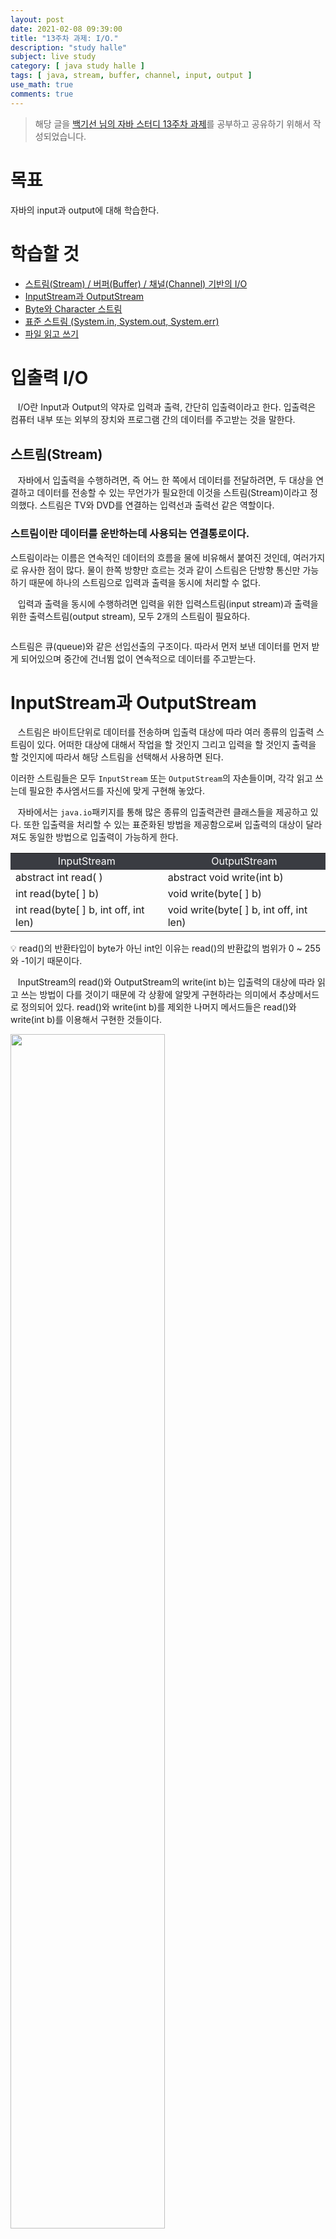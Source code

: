 ```yaml
---
layout: post
date: 2021-02-08 09:39:00
title: "13주차 과제: I/O."
description: "study halle"
subject: live study
category: [ java study halle ]
tags: [ java, stream, buffer, channel, input, output ]
use_math: true
comments: true
---
```


> 해당 글을 [백기선 님의 자바 스터디 13주차 과제](https://github.com/whiteship/live-study/issues/13)를 공부하고 공유하기 위해서 작성되었습니다.

# 목표

자바의 input과 output에 대해 학습한다.

# 학습할 것

+ [스트림(Stream) / 버퍼(Buffer) / 채널(Channel) 기반의 I/O](#입출력-io)
+ [InputStream과 OutputStream](#inputstream과-outputstream)
+ [Byte와 Character 스트림](#byte와-character-스트림)
+ [표준 스트림 (System.in, System.out, System.err)](#표준-스트림)
+ [파일 읽고 쓰기](#파일-읽고-쓰기)

# 입출력 I/O

&nbsp;&nbsp;&nbsp;I/O란 Input과 Output의 약자로 입력과 출력, 간단히 입출력이라고 한다. 입출력은 컴퓨터 내부 또는 외부의 장치와 프로그램 간의 데이터를 주고받는 것을 말한다.

## 스트림(Stream)

&nbsp;&nbsp;&nbsp;자바에서 입출력을 수행하려면, 즉 어느 한 쪽에서 데이터를 전달하려면, 두 대상을 연결하고 데이터를 전송할 수 있는 무언가가 필요한데 이것을 스트림(Stream)이라고 정의했다. 스트림은 TV와 DVD를 연결하는 입력선과 출력선 같은 역할이다.

### 스트림이란 데이터를 운반하는데 사용되는 연결통로이다.

스트림이라는 이름은 연속적인 데이터의 흐름을 물에 비유해서 붙여진 것인데, 여러가지로 유사한 점이 많다. 물이 한쪽 방향만 흐르는 것과 같이 스트림은 단방향 통신만 가능하기 때문에 하나의 스트림으로 입력과 출력을 동시에 처리할 수 없다.

&nbsp;&nbsp;&nbsp;입력과 출력을 동시에 수행하려면 입력을 위한 입력스트림(input stream)과 출력을 위한 출력스트림(output stream), 모두 2개의 스트림이 필요하다.

<img>

스트림은 큐(queue)와 같은 선입선출의 구조이다. 따라서 먼저 보낸 데이터를 먼저 받게 되어있으며 중간에 건너뜀 없이 연속적으로 데이터를 주고받는다.

# InputStream과 OutputStream

&nbsp;&nbsp;&nbsp;스트림은 바이트단위로 데이터를 전송하며 입출력 대상에 따라 여러 종류의 입출력 스트림이 있다. 어떠한 대상에 대해서 작업을 할 것인지 그리고 입력을 할 것인지 출력을 할 것인지에 따라서 해당 스트림을 선택해서 사용하면 된다.

이러한 스트림들은 모두 `InputStream` 또는 `OutputStream`의 자손들이며, 각각 읽고 쓰는데 필요한 추사엠서드를 자신에 맞게 구현해 놓았다.

&nbsp;&nbsp;&nbsp;자바에서는 `java.io`패키지를 통해 많은 종류의 입출력관련 클래스들을 제공하고 있다. 또한 입출력을 처리할 수 있는 표준화된 방법을 제공함으로써 입출력의 대상이 달라져도 동일한 방법으로 입출력이 가능하게 한다.

<table align="center">
  <tr style="text-align:center; background-color:#3a3c42; color:white">
    <td> InputStream </td>
    <td> OutputStream </td>
  </tr>
  <tr>
    <td> abstract int read( ) </td>
    <td> abstract void write(int b) </td>
  </tr>
  <tr>
    <td> int read(byte[ ] b) </td>
    <td> void write(byte[ ] b) </td>
  </tr>
  <tr>
    <td> int read(byte[ ] b, int off, int len) </td>
    <td> void write(byte[ ] b, int off, int len) </td>
  </tr>
</table>

&#128161; read()의 반환타입이 byte가 아닌 int인 이유는 read()의 반환값의 범위가 0 ~ 255와 -1이기 때문이다.

&nbsp;&nbsp;&nbsp;InputStream의 read()와 OutputStream의 write(int b)는 입출력의 대상에 따라 읽고 쓰는 방법이 다를 것이기 때문에 각 상황에 알맞게 구현하라는 의미에서 추상메서드로 정의되어 있다. read()와 write(int b)를 제외한 나머지 메서드들은 read()와 write(int b)를 이용해서 구현한 것들이다.

<img src="/assets/img/study/week1301.png" width="70%" aling="center"><br/>

<img src="/assets/img/study/week1302.png" width="70%" aling="center"><br/>

InputStream의 실제 코드를 살펴보면 `read(byte[] b, int off, int len)`에서 read()를 호출하는 것을 볼 수 있다.

&nbsp;&nbsp;&nbsp;메서드는 선언부만 알고 있어도 호출이 가능하기 때문에, 추상메서드를 호출하는 코드를 작성할 수 있다. 결론적으로 read()는 반드시 구현되어야하는 핵심적인 메서드로, read()가 없으면 나머지 메서드들이 의미가 없다는 것이다.

## 보조 스트림

&nbsp;&nbsp;&nbsp;스트림의 기능을 보완하기 위한 보조스트림들이 제공되는데, 보조스트림은 실제 데이터를 주고받는 스트림이 아니기 때문에 데이터를 입출력할 수 있는 기능은 없다. 하지만 스트림의 기능을 향상시키거나 새로운 기능을 추가할 수 있다.

```java
FileInputStream fis = new FileInputStream("test.txt");

BufferedInputStream bis = new BufferedInputStream(fis);

bis.read();
```

위 코드는 test.txt라는 파일을 읽는 예제이다. 코드 상으로는 보조스트림인 BufferedInputStream이 입력기능을 수행하는 것처럼 보이지만, 실제 입력기능은 BufferedInputStream과 연결된 FileInputStream이 수행하고, 보조스트림인 BufferedInputStream은 버퍼만을 제공한다.

&nbsp;&nbsp;&nbsp;모든 보조스트림 역시 InputStream과 OutputStream의 자손들이므로 입출력방법이 같다.

<table align="center">
  <tr style="text-align:center; background-color:#3a3c42; color:white">
    <td> 입력 </td>
    <td> 출력 </td>
    <td> 설명 </td>
  </tr>
  <tr>
    <td> FilterInputStream </td>
    <td> FilterOutputStream </td>
    <td> 필터를 이용한 입출력 처리 </td>
  </tr>
  <tr>
    <td> BufferedInputStream </td>
    <td> BufferedOutputStream </td>
    <td> 버퍼를 이용한 입출력 성능향상 </td>
  </tr>
  <tr>
    <td> DataInputStream </td>
    <td> DataOutputStream </td>
    <td> int, float와 같은 기본형 단위(primitive type)로 데이터를 처리하는 기능 </td>
  </tr>
  <tr>
    <td> SequenceInputStream </td>
    <td> 없음 </td>
    <td> 두 개의 스트림을 하나로 연결 </td>
  </tr>
  <tr>
    <td> LineNumberInputStream </td>
    <td> 없음 </td>
    <td> 읽어 온 데이터의 라인 번호를 카운트<br/>
    (JDK 1.1부터 LineNumberReader로 대체) </td>
  </tr>
  <tr>
    <td> ObjectInputStream </td>
    <td> ObjectOutputStream </td>
    <td> 데이터를 객체단위로 읽고 쓰는데 사용.<br/>
    주로 파일을 이용하며 객체 직렬화와 관련있음 </td>
  </tr>
  <tr>
    <td> 없음 </td>
    <td> PrintStream </td>
    <td> 버퍼를 이용하며, 추가적인 print 관련 기능 (print, printf, println 메서드) </td>
  </tr>
  <tr>
    <td> PushbackInputStream </td>
    <td> 없음 </td>
    <td> 버퍼를 이용해서 읽어 온 데이터를 다시 되돌리는 기능 (unread, push back to buffer) </td>
  </tr>
</table>

# Byte와 Character 스트림

&nbsp;&nbsp;&nbsp;Byte 스트림은 입출력의 단위가 1byte이다. 자바에서는 한 문자를 의미하는 char형이 2byte이다. 따라서 바이트 스트림으로는 문자를 처리하기 어렵다. 이를 보완하기 위해서 제공되는 Character 스트림, 문자기반 스트림은 입출력의 단위가 2byte이다. 문자데이터를 입출력할 때는 바이트 스트림 대신 문자 스트림을 사용하면 된다.

## Byte 스트림

&nbsp;&nbsp;&nbsp;InputStream과 OutputStream은 모든 바이트 스트림의 조상이다. 각각 지원하는 메서드들은 공식 문서를 참고하자.

&#9654; [InputStream의 메서드](https://docs.oracle.com/javase/8/docs/api/java/io/InputStream.html)

&#9654; [OutputStream의 메서드](https://docs.oracle.com/javase/8/docs/api/java/io/OutputStream.html)

스트림의 종류에 따라 mark()와 reset()을 사용하여 이미 읽은 데이터를 되돌려서 다시 읽을 수 있다. markSupported()를 통해서 이 기능을 지원하는 스트림인지 확인할 수 있다.

flush()는 버퍼가 있는 출력스트림의 경우에만 의미가 있으며, OutputStream에 정의된 flush()는 아무런 일도 하지 앟는다.

&nbsp;&nbsp;&nbsp;프로그램이 종료될 때, 사용하고 닫지 않은 스트림을 JVM이 자동적으로 닫아 주기는 하지만, 스트림을 사용해서 모든 작업을 마치고 난 후에는 close()를 호출해서 반드시 닫아 주어야 한다. 그러나 `ByteArrayInputStream`과 같이 메모리를 사용하는 스트림과 `System.in`, `System.out`과 같은 표준 입출력 스트림은 닫아 주지 않아도 된다.

<b>&#9654; ByteArrayInputStream과 ByteArrayOutputStream</b>

&nbsp;&nbsp;&nbsp; ByteArrayInputStream과 ByteArrayOutputStream은 메모리, 즉 바이트배열에 데이터를 입출력하는데 사용되는 스트림이다. 주로 다른 곳에 입출력하기 전에 데이터를 임시로 바이트배열에 담아서 변환 등의 작업을 하는데 사용된다.

&#9654; ByteArrayIOStream 예제

```java
package me.gracenam.study.week13;

import java.io.*;
import java.util.Arrays;

public class ioExam01 {
    public static void main(String[] args) {
        byte[] inSrc = {0, 1, 2, 3, 4, 5};
        byte[] outSrc = null;

        ByteArrayInputStream input = null;
        ByteArrayOutputStream output = null;

        input = new ByteArrayInputStream(inSrc);
        output = new ByteArrayOutputStream();

        int data = 0;

        while((data = input.read()) != -1) {
            output.write(data);
        }

        outSrc = output.toByteArray();

        System.out.println("Input Source  : " + Arrays.toString(inSrc));
        System.out.println("Output Source : " + Arrays.toString(outSrc));
    }
}
```

<img src="/assets/img/study/week1303.png" width="70%" align="center"><br/>

&#9654; 배열을 사용한 예제

```java
package me.gracenam.study.week13;

import java.io.ByteArrayInputStream;
import java.io.ByteArrayOutputStream;
import java.util.Arrays;

public class ioExam02 {
    public static void main(String[] args) {
        byte[] inSrc = {0, 1, 2, 3, 4, 5, 6, 7, 8, 9};
        byte[] outSrc = null;
        byte[] tmp = new byte[10];

        ByteArrayInputStream input = null;
        ByteArrayOutputStream output = null;

        input = new ByteArrayInputStream(inSrc);
        output = new ByteArrayOutputStream();

        input.read(tmp, 0, tmp.length);
        output.write(tmp, 5, 5);

        outSrc = output.toByteArray();

        System.out.println("Input Source  : " + Arrays.toString(inSrc));
        System.out.println("tmp           : " + Arrays.toString(tmp));
        System.out.println("Output Source : " + Arrays.toString(outSrc));
    }
}
```

<img src="/assets/img/study/week1304.png" width="70%" align="center"><br/>

<b>&#9654; FileInputStream과 FileOutputStream</b>

&nbsp;&nbsp;&nbsp;FileInputStream과 FileOutputStream은 파일에 입출력을 하기 위한 스트림으로 실제로 가장 많이 사용되는 스트림 중 하나이다.

<table align="center">
  <tr style="text-align:center; background-color:#3a3c42; color:white">
    <td> 생성자 </td>
    <td> 설명 </td>
  </tr>
  <tr>
    <td> FileInputStream(String name) </td>
    <td> 지정된 파일이름(name)을 가진 실제 파일과 연결된 FileInputStream을 생성한다. </td>
  </tr>
  <tr>
    <td> FileInputStream(File file) </td>
    <td> 지정된 파일이름을 가진 실제 파일과 연결된 FileInputStream을 생성한다. 단, 파일의 이름이 String이 아닌 File 인스턴스로 지정해주어야 한다. </td>
  </tr>
  <tr>
    <td> FileInputStream(FileDescriptor fdObj) </td>
    <td> 파일 디스크립터(fdObj)로 FileInputStream을 생성한다. </td>
  </tr>
  <tr>
    <td> FileOutputStream(String name) </td>
    <td> 지정된 파일이름(name)을 가진 실제 파일과 연결된 FileOutputStream을 생성한다. </td>
  </tr>
  <tr>
    <td> FileOutputStream(String name, boolean append) </td>
    <td> 지정된 파일이름(name)을 가진 실제 파일과 연결된 FileOutputStream을 생성한다. 두 번째 인자인 append를 true로 하면, 출력 시 기존의 파일내용의 마지막을 덧붙인다. false면 기존의 파일내용을 덮어쓴다. </td>
  </tr>
  <tr>
    <td> FileOutputStream(File file) </td>
    <td> 지정된 파일이름을 가진 실제 파일과 연결된 FileOutputStream을 생성한다. 단, 파일의 이름이 String이 아닌 File 인스턴스로 지정해주어야 한다. </td>
  </tr>
  <tr>
    <td> FileOutputStream(File file, boolean append) </td>
    <td> 지정된 파일이름을 가진 실제 파일과 연결된 FileOutputStream을 생성한다. 단, 파일의 이름이 String이 아닌 File 인스턴스로 지정해주어야 한다. 두 번째 인자인 append를 true로 하면, 출력 시 기존의 파일내용의 마지막을 덧붙인다. false면 기존의 파일내용을 덮어쓴다. </td>
  </tr>
  <tr>
    <td> FileOutputStream(FileDescriptor fdObj) </td>
    <td> 파일 디스크립터(fdObj)로 FileOutputStream을 생성한다. </td>
  </tr>
</table>

&#9654; 파일 입출력 예제

```java
import java.io.FileInputStream;
import java.io.FileOutputStream;
import java.io.IOException;

public class FileCopy {
    public static void main(String[] args) {
        try {
            FileInputStream fis = new FileInputStream(args[0]);
            FileOutputStream fos = new FileOutputStream(args[1]);

            int data = 0;
            while((data = fis.read()) != -1) {
                fos.write(data);
            }

            fis.close();
            fos.close();
        } catch (IOException e) {
            e.printStackTrace();
        }
    }
}
```

<img src="/assets/img/study/week1305.png" width="70%" align="center"><br/>

예제에서는 FileInputStream과 FileOutputStream, 즉 바이트 스트림을 사용했지만 이처럼 텍스트파일을 다루는 경우에는 문자 스트림인 FileReader와 FileWriter를 사용하는 것이 좋다.

## Character 스트림

&nbsp;&nbsp;&nbsp;문자데이터를 다루는데 사용된다는 점을 제외하고 바이트 스트림과 사용방법은 거의 동일하다.

바이트 스트림에서는 InputStream / OutputStream이 조상이라면 문자 스트림에서는 Reader와 Writer가 그와 같은 역할을 한다.

&#9654; [Reader의 메서드](https://docs.oracle.com/javase/8/docs/api/java/io/Reader.html)

&#9654; [Writer의 메서드](https://docs.oracle.com/javase/8/docs/api/java/io/Writer.html)

&#128161;문자기반 스트림이라는 것이 단순히 2 byte로 스트림을 처리하는 것만을 의미하지 않는다. 문자 데이터를 다루는데 필요한 또 하나의 정보는 인코딩(encoding)이다.   
<b>문자 스트림은 여러 종류의 인코딩과 자바에서 사용하는 유니코드(UTF-16)간의 변환을 자동적으로 처리해준다.</b>

<b>&#9654; FileReader와 FileWriter</b>

FileInputStream과 FileOutputStream과 마찬가지로 파일로부터 텍스트를 읽고, 파일에 쓰는데 사용된다. 사용방법은 동일하다.

&#9654; FileReader/Writer 예제

```java
import java.io.FileInputStream;
import java.io.FileReader;
import java.io.IOException;

public class FileReaderEx01 {
    public static void main(String[] args) {
        try {
            String fileName = "test.txt";
            FileInputStream fis = new FileInputStream(fileName);
            FileReader fr = new FileReader(fileName);

            int data = 0;
            while((data = fis.read()) != -1) {
                System.out.print((char)data);
            }
            System.out.println();
            fis.close();

            while((data = fr.read()) != -1)
                System.out.print((char)data);
            System.out.println();
            fr.close();
        } catch (IOException e) {
            e.printStackTrace();
        }
    }
}
```

<img src="/assets/img/study/week1306.png" width="70%" align="center"><br/>

결과를 보면 알 수 있듯이 FileInputStream은 한글이 깨져서 출력되었다.

<b>&#9654;PipedReader와 PipedWriter</b>

&nbsp;&nbsp;&nbsp;PipedReader / PipedWriter는 쓰레드 간에 데이터를 주고받을 때 사용된다. 다른 스틺과 달리 입력과 출력 스트림을 하나의 스트림으로 연결해서 데이터를 주고받는다는 특징이 있다.

# 표준 스트림

# 파일 읽고 쓰기

---

# NIO

## NIO(New Input/Output)

NIO는 기존 I/O에 대한 속도 단점을 개선하기 위해 자바4부터 추가된 패키지로, 의미 그대로 새로운 입출력이라는 의미를 가진다. 현재는 자바 7버전에서 한번 더 버전업하여 NIO.2 API와 함께 제공되고 있는 패키지다. (NIO.2 API는 자바 IO와 자바 NIO 사이의 일관성 없는 클래스 설계를 바로 잡고, 비동기 채널등의 네트워크 지원을 대폭 강화하였다.)

<table align="center">
  <tr style="text-align:center; background-color:#3a3c42; color:white">
    <td> NIO 패키지 </td>
    <td> 내용 </td>
  </tr>
  <tr>
    <td> java.nio </td>
    <td> 다양한 버퍼 클래스 </td>
  </tr>
  <tr>
    <td> java.nio.channels </td>
    <td> 파일 채널, TCP 채널, UDP 채널 등의 클래스 </td>
  </tr>
  <tr>
    <td> java.nio.channels.spi </td>
    <td> java.nio.channels 패키지를 위한 서비스 제공자 클래스 </td>
  </tr>
  <tr>
    <td> java.nio.charset </td>
    <td> 문자셋, 인코더, 디코더 API </td>
  </tr>
  <tr>
    <td> java.nio.charset.spi </td>
    <td> java.nio.charset 패키지를 위한 서비스 제공자 클래스 </td>
  </tr>
  <tr>
    <td> java.nio.file </td>
    <td> 파일 및 파일 시스템에 접근하기 위한 클래스 </td>
  </tr>
  <tr>
    <td> java.nio.file.attribute </td>
    <td> 파일 및 파일 시스템의 속성에 접근하기 위한 클래스 </td>
  </tr>
  <tr>
    <td> java.nio.file.spi </td>
    <td> java.nio.file 패키지를 위한 서비스 제공자 클래스 </td>
  </tr>
</table>

## 기존 IO는 왜 느린가?

&nbsp;&nbsp;&nbsp;자바에서 I/O를 처리하는 구조는 크게 유저영역과 커널영역, 2가지 영역으로 나눌 수 있다.

유저 영역은 실행 중인 프로그램이 존재하는 제한된 영역(하드웨어에 직접 접근 불가)이고 커널 영역은 하드웨어에 직접 접근이 가능하고 다른 프로세스를 제어할 수 있는 영역이다.

※ 자바 I/O 프로세스

1. 프로세스가 커널에 파일 읽기 명령을 내린다.
2. 커널은 시스템 콜[read()]을 사용해 디스크 컨트롤러가 물리적 디스크로부터 읽어온 파일 데이터를 커널 영역안의 버퍼에 쓴다.  
    + DMA(Direct Memory Access) : CPU의 도움없이 물리적 디스크에서 커널영역의 버퍼로 데이터를 읽어오는 것  
3. 모든 파일 데이터가 버퍼에 복사되면 다시 프로세스 안의 버퍼로 복사한다.
4. 프로세스 안의 버퍼의 내용으로 프로그래밍한다.

​이러한 I/O 프로세스에서 첫번째 문제는 3)의 과정이 너무나 비효율적이라는 것이다. 왜냐하면 커널안의 버퍼 데이터를 프로세스 안으로 다시 복사하기 때문이다. 그렇다면 만약 3)의 과정을 없애고 커널영역에 바로 접근할 수 있다면 어떻게 될까?  만약 이게 가능하다면  우리는 버퍼를 복사하는 CPU를 낭비하지도 , GC관리를 따로 하지 않아도 I/O를 사용할 수 있게 됩니다.

이런 첫 번째 문제도 심각하지만 두번째 문제 역시 심각하다. 두 번째 문제는 I/O프로세스를 거치는 동안 작업을 요청한 쓰레드가 블록킹된다는 것이다.​

이 두 가지 외에도 많은 문제가 존재하겠지만, NIO는 위와 같은 문제를 버퍼/채널 등을 통해 해결했다.

## IO와 NIO의 차이점

IO와 NIO는 데이터를 입출력한다는 목적은 동일하지만, 방식에서 큰 차이가 나타난다.

<table align="center">
  <tr style="text-align:center; background-color:#3a3c42; color:white">
    <td> 구분 </td>
    <td> IO </td>
    <td> NIO </td>
  </tr>
  <tr>
    <td> 입출력 방식 </td>
    <td> 스트림 방식 </td>
    <td> 채널 방식 </td>
  </tr>
  <tr>
    <td> 버퍼 방식 </td>
    <td> 넌버퍼(non-buffer) </td>
    <td> 버퍼(buffer) </td>
  </tr>
  <tr>
    <td> 비동기 방식 </td>
    <td> 지원 안 함 </td>
    <td> 지원 </td>
  </tr>
  <tr>
    <td> 블로킹 / 넌블로킹 방식 </td>
    <td> 블로킹 방식만 지원 (동기) </td>
    <td> 블로킹 / 넌블로킹 모두 지원 (동기 / 비동기) </td>
  </tr>
</table>

## 스트림과 채널 (Stream vs Channel)

### IO는 스트림(Stream) 기반이다.

스트림은 입력 스트림과 출력 스트림으로 구분되어 있기 때문에 데이터를 읽기 위해서는 입력 스트림을 생성해야 하고, 데이터를 출력하기 위해서는 출력 스트림을 생성해야 한다.

### NIO는 채널(Channel) 기반이다.

채널은 스트림과 달리 양방향으로 입력과 출력이 가능하다.

그렇기 때문에 입력과 출력을 위한 별도의 채널을 만들 필요가 없다.

## 넌버퍼와 버퍼 (non-buffer vs buffer)

IO에서는 출력 스트림이 1바이트를 쓰면 입력 스트림이 1바이트를 읽는다.

이러한 시스템은 대체로 느리다.

이것보다는 `버퍼(Buffer : 메모리 저장소)`를 사용해서 복수 개의 바이트를 한꺼번에 입력받고 출력하는 것이 성능에 이점을 가지게 된다.

그래서 IO는 버퍼를 제공해주는 보조 스트림인 BufferedInputStream, BufferedOutputStream을 연결해 사용하기도 한다.

NIO는 기본적으로 버퍼를 사용해서 입출력을 하기 때문에 IO보다 높은 성능을 가진다.

### IO는 스트림에서 읽은 데이터를 즉시 처리한다.

- 스트림으로부터 입력된 전체 데이터를 별도로 저장하지 않으면, 입력된 데이터의 위치를 이동해 가면서 자유롭게 이용할 수 없다.

### NIO는 읽은 데이터를 무조건 버퍼에 저장한다.

- 버퍼 내에서 데이터의 위치 이동을 해가면서 필요한 부분만 읽고 쓸 수 있다.

## 블로킹과 넌블로킹 (Blocking vs non-blocking)

### IO는 블로킹(Blocking) 된다.

입력 스트림의 read() 메소드를 호출하면 데이터가 입력되기 전까지 Thread는 블로킹(대기상태)가 된다.

마찬가지로 출력 스트림의 write() 메소드를 호출하면 데이터가 출력되기 전까지 Thread는 블로킹된다.

IO Thread가 블로킹되면 다른 일을 할 수 없고 블로킹을 빠져나오기 위해 인터럽트(interrupt)도 할 수 없다.

→ 블로킹을 빠져나오는 유일한 방법은 스트림을 닫는것이다.

### NIO는 블로킹과 넌블로킹(non-blocking) 특징을 모두 가진다.

IO블로킹과 NIO 블로킹과의 차이점은 NIO 블로킹은 Thread를 인터럽트(interrupt) 함으로써 빠져나올 수 있다.

블로킹의 반대개념이 넌블로킹인데, 입출력 작업 시 Thread가 블로킹되지 않는 것을 말한다.

NIO의 넌블로킹은 입출력 작업 준비가 완료된 채널만 선택해서 작업 Thread가 처리하기 때문에 작업 Thread가 블로킹되지 않는다.

→ 작업준비가 완료되었다는 뜻은 지금 바로 읽고 쓸수 있는 상태를 말한다.

NIO 넌블로킹의 핵심 객체는 멀티플렉서(multiplexor)인 셀릭터(Selector) 이다.

셀렉터는 복수 개의 채널 중에서 준비 완료된 채널을 선택하는 방법을 제공해준다.

---
**Reference**
+ [자바의 정석 3/e](http://www.kyobobook.co.kr/product/detailViewKor.laf?mallGb=KOR&ejkGb=KOR&barcode=9788994492032)
+ [Java in a Nutshell](https://www.amazon.com/Java-Nutshell-Desktop-Quick-Reference/dp/1492037257/ref=sr_1_1?dchild=1&keywords=Java+in+a+Nutshell&qid=1605393888&s=books&sr=1-1)
+ [오라클 공식 가이드](https://docs.oracle.com/javase/tutorial/java/TOC.html)
